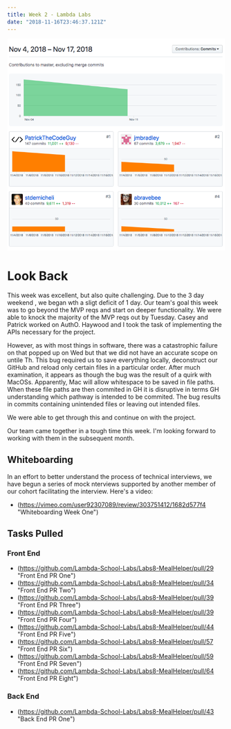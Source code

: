 ```yaml
---
title: Week 2 - Lambda Labs
date: "2018-11-16T23:46:37.121Z"
---
```

![Commits](../../assets/Commits.png)

# Look Back

This week was excellent, but also quite challenging. Due to the 3 day weekend , we began wth a sligt deficit of 1 day. Our team's goal this week was to go beyond the MVP reqs and start on deeper functionality. We were able to knock the majority of the MVP reqs out by Tuesday. Casey and Patrick worked on AuthO. Haywood and I took the task of implementing the APIs necessary for the project. 

However, as with most things in software, there was a catastrophic failure on that popped up on Wed but that we did not have an accurate scope on untile Th. This bug required us to save everything locally, deconstruct our GitHub and reload only certain files in a particular order. After much examination, it appears as though the bug was the result of a quirk with MacOSs. Apparently, Mac will allow whitespace to be saved in file paths. When these file paths are then commited in GH it is disruptive in terms GH understanding which pathway is intended to be commited. The bug results in commits containing unintended files or leaving out intended files.

We were able to get through this and continue on with the project.

Our team came together in a tough time this week. I'm looking forward to working with them in the subsequent month.


## Whiteboarding
In an effort to better understand the process of technical interviews, we have begun a series of mock nterviews supported by another member of our cohort facilitating the interview. Here's a video: 
- (https://vimeo.com/user92307089/review/303751412/1682d577f4 "Whiteboarding Week One")

## Tasks Pulled
### Front End
 - (https://github.com/Lambda-School-Labs/Labs8-MealHelper/pull/29 "Front End PR One")
 - (https://github.com/Lambda-School-Labs/Labs8-MealHelper/pull/34 "Front End PR Two")
 - (https://github.com/Lambda-School-Labs/Labs8-MealHelper/pull/39 "Front End PR Three")
 - (https://github.com/Lambda-School-Labs/Labs8-MealHelper/pull/39 "Front End PR Four")
 - (https://github.com/Lambda-School-Labs/Labs8-MealHelper/pull/44 "Front End PR Five")
 - (https://github.com/Lambda-School-Labs/Labs8-MealHelper/pull/57 "Front End PR Six")
 - (https://github.com/Lambda-School-Labs/Labs8-MealHelper/pull/59 "Front End PR Seven")
 - (https://github.com/Lambda-School-Labs/Labs8-MealHelper/pull/64 "Front End PR Eight")


### Back End

- (https://github.com/Lambda-School-Labs/Labs8-MealHelper/pull/43 "Back End PR One")


